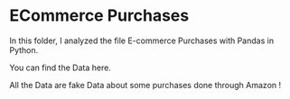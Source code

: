 # ECommerce Purchases  

In this folder, I analyzed the file E-commerce Purchases with Pandas in Python.

You can find the Data here. 

All the Data are fake Data about some purchases done through Amazon ! 